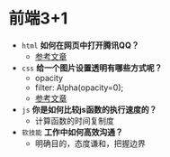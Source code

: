 # 前端3+1
- `html`  **如何在网页中打开腾讯QQ？**
  - [参考文章](https://blog.csdn.net/a460550542/article/details/65434502)
- `css`   **给一个图片设置透明有哪些方式呢？**
  - opacity
  - filter: Alpha(opacity=0);
  - [参考文章](https://zhuanlan.zhihu.com/p/101966505)
- `js`    **你是如何比较js函数的执行速度的？**
  - 计算函数的时间复制度
- `软技能` **工作中如何高效沟通？**
  - 明确目的，态度谦和，把握边界